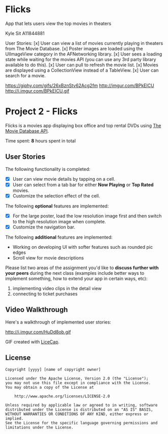 # Flicks
App that lets users view the top movies in theaters

Kyle Sit
A11844881

User Stories:
[x] User can view a list of movies currently playing in theaters from The Movie Database.
[x] Poster images are loaded using the UIImageView category in the AFNetworking library.
[x] User sees a loading state while waiting for the movies API (you can use any 3rd party library available to do this).
[x] User can pull to refresh the movie list.
[x] Movies are displayed using a CollectionView instead of a TableView.
[x] User can search for a movie.

https://giphy.com/gifs/26xBznStv62Acg2fm
http://imgur.com/BPkEICU
http://i.imgur.com/BPkEICU.gif

# Project 2 - Flicks

Flicks is a movies app displaying box office and top rental DVDs using [The Movie Database API](http://docs.themoviedb.apiary.io/#).

Time spent: **8** hours spent in total

## User Stories

The following functionality is completed:

- [x] User can view movie details by tapping on a cell.
- [x] User can select from a tab bar for either **Now Playing** or **Top Rated** movies.
- [x] Customize the selection effect of the cell.

The following **optional** features are implemented:

- [x] For the large poster, load the low resolution image first and then switch to the high resolution image when complete.
- [x] Customize the navigation bar.

The following **additional** features are implemented:

- Working on developing UI with softer features such as rounded pic edges
- Scroll view for movie descriptions

Please list two areas of the assignment you'd like to **discuss further with your peers** during the next class (examples include better ways to implement something, how to extend your app in certain ways, etc):

1. implementing video clips in the detail view
2. connecting to ticket purchases

## Video Walkthrough 

Here's a walkthrough of implemented user stories:

http://i.imgur.com/HuDd8ob.gif

GIF created with [LiceCap](http://www.cockos.com/licecap/).

## License

    Copyright [yyyy] [name of copyright owner]

    Licensed under the Apache License, Version 2.0 (the "License");
    you may not use this file except in compliance with the License.
    You may obtain a copy of the License at

        http://www.apache.org/licenses/LICENSE-2.0

    Unless required by applicable law or agreed to in writing, software
    distributed under the License is distributed on an "AS IS" BASIS,
    WITHOUT WARRANTIES OR CONDITIONS OF ANY KIND, either express or implied.
    See the License for the specific language governing permissions and
    limitations under the License.
